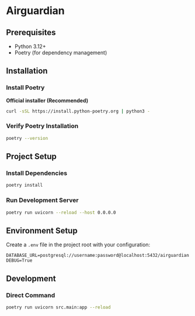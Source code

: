 # Airguardian

## Prerequisites

- Python 3.12+
- Poetry (for dependency management)

## Installation

### Install Poetry

**Official installer (Recommended)**
```bash
curl -sSL https://install.python-poetry.org | python3 -
```

### Verify Poetry Installation
```bash
poetry --version
```

## Project Setup

### Install Dependencies
```bash
poetry install
```

### Run Development Server
```bash
poetry run uvicorn --reload --host 0.0.0.0
```

## Environment Setup

Create a `.env` file in the project root with your configuration:

```env
DATABASE_URL=postgresql://username:password@localhost:5432/airguardian
DEBUG=True
```

## Development

### Direct Command
```bash
poetry run uvicorn src.main:app --reload
```
